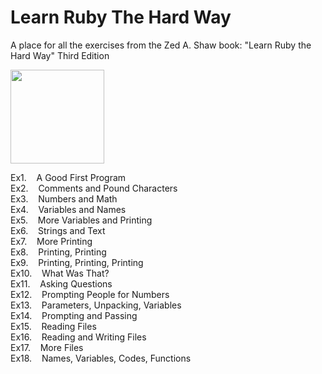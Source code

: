 # Learn Ruby The Hard Way
A place for all the exercises from the Zed A. Shaw book: "Learn Ruby the Hard Way" Third Edition

[<img src="https://images-na.ssl-images-amazon.com/images/I/514%2BuJSdhhL._SY344_BO1,204,203,200_.jpg" width=150>](https://www.amazon.co.uk/Learn-Ruby-Hard-Way-Computational/dp/032188499X)

Ex1.&nbsp;&nbsp;&nbsp;&nbsp;A Good First Program\
Ex2.&nbsp;&nbsp;&nbsp;&nbsp;Comments and Pound Characters\
Ex3.&nbsp;&nbsp;&nbsp;&nbsp;Numbers and Math\
Ex4.&nbsp;&nbsp;&nbsp;&nbsp;Variables and Names\
Ex5.&nbsp;&nbsp;&nbsp;&nbsp;More Variables and Printing\
Ex6.&nbsp;&nbsp;&nbsp;&nbsp;Strings and Text\
Ex7.&nbsp;&nbsp;&nbsp;&nbsp;More Printing\
Ex8.&nbsp;&nbsp;&nbsp;&nbsp;Printing, Printing\
Ex9.&nbsp;&nbsp;&nbsp;&nbsp;Printing, Printing, Printing\
Ex10.&nbsp;&nbsp;&nbsp;&nbsp;What Was That?\
Ex11.&nbsp;&nbsp;&nbsp;&nbsp;Asking Questions\
Ex12.&nbsp;&nbsp;&nbsp;&nbsp;Prompting People for Numbers\
Ex13.&nbsp;&nbsp;&nbsp;&nbsp;Parameters, Unpacking, Variables\
Ex14.&nbsp;&nbsp;&nbsp;&nbsp;Prompting and Passing\
Ex15.&nbsp;&nbsp;&nbsp;&nbsp;Reading Files\
Ex16.&nbsp;&nbsp;&nbsp;&nbsp;Reading and Writing Files\
Ex17.&nbsp;&nbsp;&nbsp;&nbsp;More Files\
Ex18.&nbsp;&nbsp;&nbsp;&nbsp;Names, Variables, Codes, Functions
